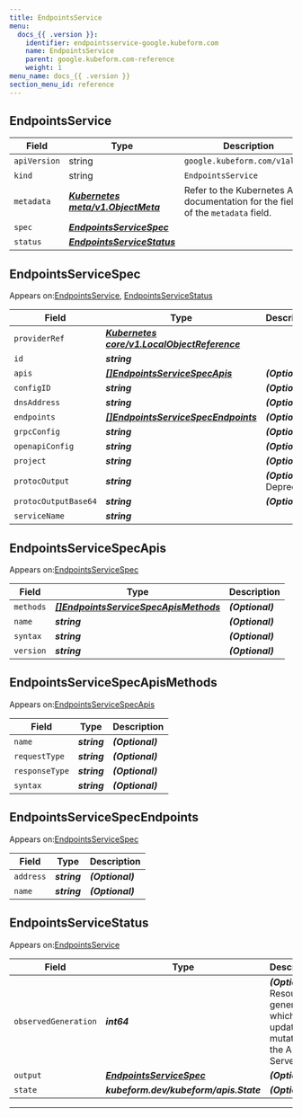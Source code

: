 ```yaml
---
title: EndpointsService
menu:
  docs_{{ .version }}:
    identifier: endpointsservice-google.kubeform.com
    name: EndpointsService
    parent: google.kubeform.com-reference
    weight: 1
menu_name: docs_{{ .version }}
section_menu_id: reference
---
```


## EndpointsService
| Field | Type | Description |
| ------ | ----- | ----------- |
| `apiVersion` | string | `google.kubeform.com/v1alpha1` |
|    `kind` | string | `EndpointsService` |
| `metadata` | ***[Kubernetes meta/v1.ObjectMeta](https://kubernetes.io/docs/reference/generated/kubernetes-api/v1.13/#objectmeta-v1-meta)***|Refer to the Kubernetes API documentation for the fields of the `metadata` field.|
| `spec` | ***[EndpointsServiceSpec](#endpointsservicespec)***||
| `status` | ***[EndpointsServiceStatus](#endpointsservicestatus)***||
## EndpointsServiceSpec

Appears on:[EndpointsService](#endpointsservice), [EndpointsServiceStatus](#endpointsservicestatus)

| Field | Type | Description |
| ------ | ----- | ----------- |
| `providerRef` | ***[Kubernetes core/v1.LocalObjectReference](https://kubernetes.io/docs/reference/generated/kubernetes-api/v1.13/#localobjectreference-v1-core)***||
| `id` | ***string***||
| `apis` | ***[[]EndpointsServiceSpecApis](#endpointsservicespecapis)***| ***(Optional)*** |
| `configID` | ***string***| ***(Optional)*** |
| `dnsAddress` | ***string***| ***(Optional)*** |
| `endpoints` | ***[[]EndpointsServiceSpecEndpoints](#endpointsservicespecendpoints)***| ***(Optional)*** |
| `grpcConfig` | ***string***| ***(Optional)*** |
| `openapiConfig` | ***string***| ***(Optional)*** |
| `project` | ***string***| ***(Optional)*** |
| `protocOutput` | ***string***| ***(Optional)*** Deprecated|
| `protocOutputBase64` | ***string***| ***(Optional)*** |
| `serviceName` | ***string***||
## EndpointsServiceSpecApis

Appears on:[EndpointsServiceSpec](#endpointsservicespec)

| Field | Type | Description |
| ------ | ----- | ----------- |
| `methods` | ***[[]EndpointsServiceSpecApisMethods](#endpointsservicespecapismethods)***| ***(Optional)*** |
| `name` | ***string***| ***(Optional)*** |
| `syntax` | ***string***| ***(Optional)*** |
| `version` | ***string***| ***(Optional)*** |
## EndpointsServiceSpecApisMethods

Appears on:[EndpointsServiceSpecApis](#endpointsservicespecapis)

| Field | Type | Description |
| ------ | ----- | ----------- |
| `name` | ***string***| ***(Optional)*** |
| `requestType` | ***string***| ***(Optional)*** |
| `responseType` | ***string***| ***(Optional)*** |
| `syntax` | ***string***| ***(Optional)*** |
## EndpointsServiceSpecEndpoints

Appears on:[EndpointsServiceSpec](#endpointsservicespec)

| Field | Type | Description |
| ------ | ----- | ----------- |
| `address` | ***string***| ***(Optional)*** |
| `name` | ***string***| ***(Optional)*** |
## EndpointsServiceStatus

Appears on:[EndpointsService](#endpointsservice)

| Field | Type | Description |
| ------ | ----- | ----------- |
| `observedGeneration` | ***int64***| ***(Optional)*** Resource generation, which is updated on mutation by the API Server.|
| `output` | ***[EndpointsServiceSpec](#endpointsservicespec)***| ***(Optional)*** |
| `state` | ***kubeform.dev/kubeform/apis.State***| ***(Optional)*** |
---

